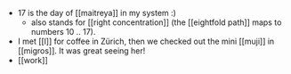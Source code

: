 - 17 is the day of [[maitreya]] in my system :)
  - also stands for [[right concentration]] (the [[eightfold path]] maps to numbers 10 .. 17).
- I met [[l]] for coffee in Zürich, then we checked out the mini [[muji]] in [[migros]]. It was great seeing her!
- [[work]] 
